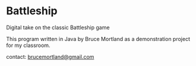 # Battleship
Digital take on the classic Battleship game

This program written in Java by Bruce Mortland as a demonstration project for my classroom.

contact: brucemortland@gmail.com
